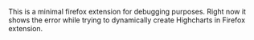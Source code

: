This is a minimal firefox extension for debugging purposes. Right now it shows the error while trying to dynamically create Highcharts in Firefox extension.